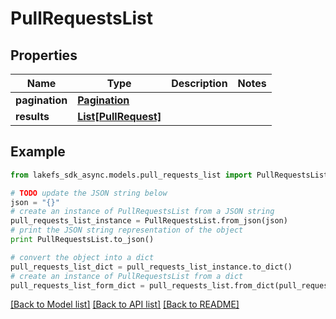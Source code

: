 # PullRequestsList


## Properties

Name | Type | Description | Notes
------------ | ------------- | ------------- | -------------
**pagination** | [**Pagination**](Pagination.md) |  | 
**results** | [**List[PullRequest]**](PullRequest.md) |  | 

## Example

```python
from lakefs_sdk_async.models.pull_requests_list import PullRequestsList

# TODO update the JSON string below
json = "{}"
# create an instance of PullRequestsList from a JSON string
pull_requests_list_instance = PullRequestsList.from_json(json)
# print the JSON string representation of the object
print PullRequestsList.to_json()

# convert the object into a dict
pull_requests_list_dict = pull_requests_list_instance.to_dict()
# create an instance of PullRequestsList from a dict
pull_requests_list_form_dict = pull_requests_list.from_dict(pull_requests_list_dict)
```
[[Back to Model list]](../README.md#documentation-for-models) [[Back to API list]](../README.md#documentation-for-api-endpoints) [[Back to README]](../README.md)


